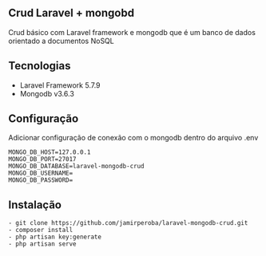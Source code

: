 ## Crud Laravel + mongobd

Crud básico com Laravel framework e mongodb que é um banco de dados orientado a documentos NoSQL

## Tecnologias

- Laravel Framework 5.7.9
- Mongodb v3.6.3

## Configuração

Adicionar configuração de conexão com o mongodb dentro do arquivo .env

    MONGO_DB_HOST=127.0.0.1
    MONGO_DB_PORT=27017
    MONGO_DB_DATABASE=laravel-mongodb-crud
    MONGO_DB_USERNAME=
    MONGO_DB_PASSWORD=

## Instalação

    - git clone https://github.com/jamirperoba/laravel-mongodb-crud.git
    - composer install
    - php artisan key:generate
    - php artisan serve


